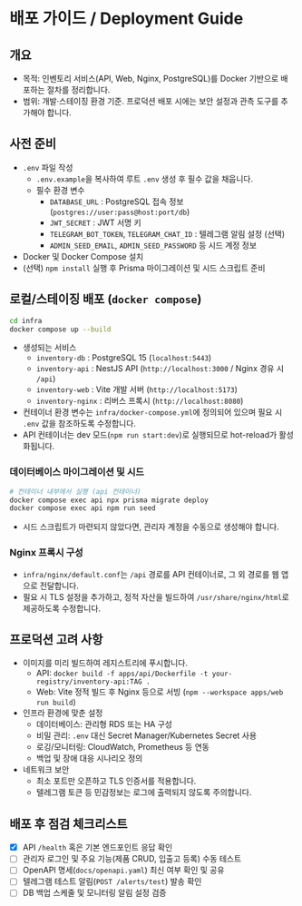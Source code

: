 # 배포 가이드 / Deployment Guide

## 개요

- 목적: 인벤토리 서비스(API, Web, Nginx, PostgreSQL)를 Docker 기반으로 배포하는 절차를 정리합니다.
- 범위: 개발·스테이징 환경 기준. 프로덕션 배포 시에는 보안 설정과 관측 도구를 추가해야 합니다.

## 사전 준비

- `.env` 파일 작성
  - `.env.example`을 복사하여 루트 `.env` 생성 후 필수 값을 채웁니다.
  - 필수 환경 변수
    - `DATABASE_URL` : PostgreSQL 접속 정보 (`postgres://user:pass@host:port/db`)
    - `JWT_SECRET` : JWT 서명 키
    - `TELEGRAM_BOT_TOKEN`, `TELEGRAM_CHAT_ID` : 텔레그램 알림 설정 (선택)
    - `ADMIN_SEED_EMAIL`, `ADMIN_SEED_PASSWORD` 등 시드 계정 정보
- Docker 및 Docker Compose 설치
- (선택) `npm install` 실행 후 Prisma 마이그레이션 및 시드 스크립트 준비

## 로컬/스테이징 배포 (`docker compose`)

```bash
cd infra
docker compose up --build
```

- 생성되는 서비스
  - `inventory-db` : PostgreSQL 15 (`localhost:5443`)
  - `inventory-api` : NestJS API (`http://localhost:3000` / Nginx 경유 시 `/api`)
  - `inventory-web` : Vite 개발 서버 (`http://localhost:5173`)
  - `inventory-nginx` : 리버스 프록시 (`http://localhost:8080`)
- 컨테이너 환경 변수는 `infra/docker-compose.yml`에 정의되어 있으며 필요 시 `.env` 값을 참조하도록 수정합니다.
- API 컨테이너는 dev 모드(`npm run start:dev`)로 실행되므로 hot-reload가 활성화됩니다.

### 데이터베이스 마이그레이션 및 시드

```bash
# 컨테이너 내부에서 실행 (api 컨테이너)
docker compose exec api npx prisma migrate deploy
docker compose exec api npm run seed
```

- 시드 스크립트가 마련되지 않았다면, 관리자 계정을 수동으로 생성해야 합니다.

### Nginx 프록시 구성

- `infra/nginx/default.conf`는 `/api` 경로를 API 컨테이너로, 그 외 경로를 웹 앱으로 전달합니다.
- 필요 시 TLS 설정을 추가하고, 정적 자산을 빌드하여 `/usr/share/nginx/html`로 제공하도록 수정합니다.

## 프로덕션 고려 사항

- 이미지를 미리 빌드하여 레지스트리에 푸시합니다.
  - API: `docker build -f apps/api/Dockerfile -t your-registry/inventory-api:TAG .`
  - Web: Vite 정적 빌드 후 Nginx 등으로 서빙 (`npm --workspace apps/web run build`)
- 인프라 환경에 맞춘 설정
  - 데이터베이스: 관리형 RDS 또는 HA 구성
  - 비밀 관리: `.env` 대신 Secret Manager/Kubernetes Secret 사용
  - 로깅/모니터링: CloudWatch, Prometheus 등 연동
  - 백업 및 장애 대응 시나리오 정의
- 네트워크 보안
  - 최소 포트만 오픈하고 TLS 인증서를 적용합니다.
  - 텔레그램 토큰 등 민감정보는 로그에 출력되지 않도록 주의합니다.

## 배포 후 점검 체크리스트

- [x] API `/health` 혹은 기본 엔드포인트 응답 확인
- [ ] 관리자 로그인 및 주요 기능(제품 CRUD, 입출고 등록) 수동 테스트
- [ ] OpenAPI 명세(`docs/openapi.yaml`) 최신 여부 확인 및 공유
- [ ] 텔레그램 테스트 알림(`POST /alerts/test`) 발송 확인
- [ ] DB 백업 스케줄 및 모니터링 알림 설정 검증
